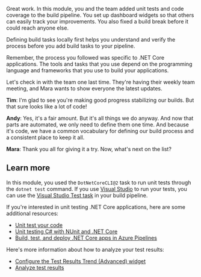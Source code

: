 Great work. In this module, you and the team added unit tests and code coverage to the build pipeline. You set up dashboard widgets so that others can easily track your improvements. You also fixed a build break before it could reach anyone else.

Defining build tasks locally first helps you understand and verify the process before you add build tasks to your pipeline.

Remember, the process you followed was specific to .NET Core applications. The tools and tasks that you use depend on the programming language and frameworks that you use to build your applications.

Let's check in with the team one last time. They're having their weekly team meeting, and Mara wants to show everyone the latest updates.

**Tim**: I'm glad to see you're making good progress stabilizing our builds. But that sure looks like a lot of code!

**Andy**: Yes, it's a fair amount. But it's all things we do anyway. And now that parts are automated, we only need to define them one time. And because it's code, we have a common vocabulary for defining our build process and a consistent place to keep it all.

**Mara**: Thank you all for giving it a try. Now, what's next on the list?

## Learn more

In this module, you used the `DotNetCoreCLI@2` task to run unit tests through the `dotnet test` command. If you use [Visual Studio](https://docs.microsoft.com/visualstudio/test/getting-started-with-unit-testing?view=vs-2019&azure-portal=true) to run your tests, you can use the [Visual Studio Test task](https://docs.microsoft.com/azure/devops/pipelines/tasks/test/vstest?view=azure-devops&azure-portal=true) in your build pipeline.

If you're interested in unit testing .NET Core applications, here are some additional resources:

* [Unit test your code](https://docs.microsoft.com/visualstudio/test/unit-test-your-code?view=vs-2019&azure-portal=true)
* [Unit testing C# with NUnit and .NET Core](https://docs.microsoft.com//dotnet/core/testing/unit-testing-with-nunit?azure-portal=true)
* [Build, test, and deploy .NET Core apps in Azure Pipelines](https://docs.microsoft.com//azure/devops/pipelines/languages/dotnet-core?view=azure-devops&tabs=yaml&azure-portal=true)

Here's more information about how to analyze your test results:

* [Configure the Test Results Trend (Advanced) widget](https://docs.microsoft.com/azure/devops/report/dashboards/configure-test-results-trend?view=azure-devops&azure-portal=true)
* [Analyze test results](https://docs.microsoft.com/azure/devops/pipelines/test/test-analytics?view=azure-devops&azure-portal=true)